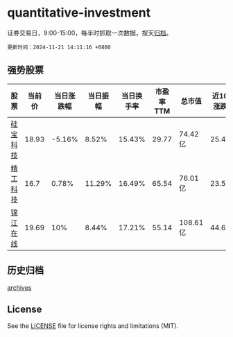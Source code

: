 # quantitative-investment

证券交易日，9:00-15:00，每半时抓取一次数据，按天[归档](archives)。

`更新时间：2024-11-21 14:11:16 +0800`

## 强势股票

|股票|当前价|当日涨跌幅|当日振幅|当日换手率|市盈率TTM|总市值|近10日涨跌幅|
|----|----|----|----|----|----|----|----|
|[硅宝科技](https://xueqiu.com/S/SZ300019)|18.93|-5.16%|8.52%|15.43%|29.77|74.42亿|25.45%|
|[精工科技](https://xueqiu.com/S/SZ002006)|16.7|0.78%|11.29%|16.49%|65.54|76.01亿|23.52%|
|[锦江在线](https://xueqiu.com/S/SH600650)|19.69|10%|8.44%|17.21%|55.14|108.61亿|44.67%|

## 历史归档

[archives](archives)

## License

See the [LICENSE](LICENSE) file for license rights and limitations (MIT).